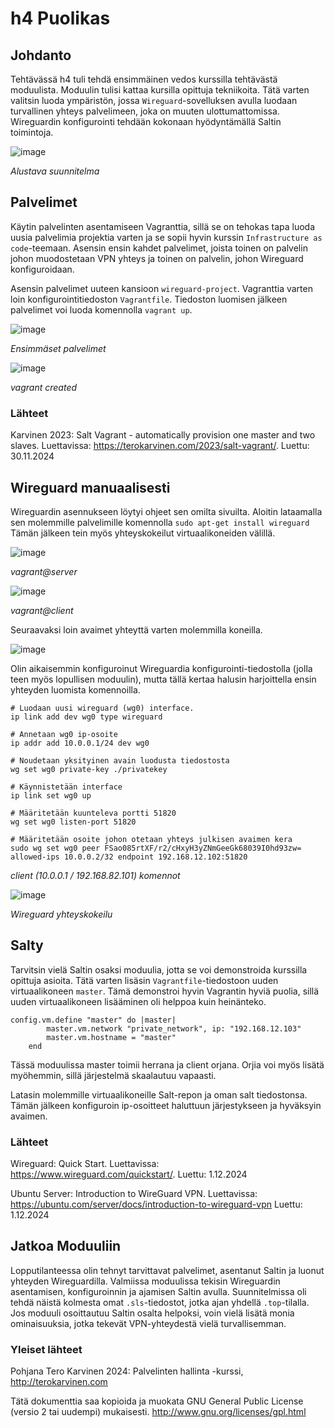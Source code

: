 # h4 Puolikas

## Johdanto

Tehtävässä h4 tuli tehdä ensimmäinen vedos kurssilla tehtävästä moduulista. Moduulin tulisi kattaa kursilla opittuja tekniikoita. Tätä varten valitsin luoda ympäristön, jossa `Wireguard`-sovelluksen avulla luodaan turvallinen yhteys palvelimeen, joka on muuten ulottumattomissa. Wireguardin konfigurointi tehdään kokonaan hyödyntämällä Saltin toimintoja.

![image](https://github.com/user-attachments/assets/9fce1332-ce2d-4c29-bb97-4a146721bff9)

_Alustava suunnitelma_

## Palvelimet

Käytin palvelinten asentamiseen Vagranttia, sillä se on tehokas tapa luoda uusia palvelimia projektia varten ja se sopii hyvin kurssin `Infrastructure as code`-teemaan. Asensin ensin kahdet palvelimet, joista toinen on palvelin johon muodostetaan VPN yhteys ja toinen on palvelin, johon Wireguard konfiguroidaan.

Asensin palvelimet uuteen kansioon `wireguard-project`. Vagranttia varten loin konfigurointitiedoston `Vagrantfile`. Tiedoston luomisen jälkeen palvelimet voi luoda komennolla `vagrant up`.

![image](https://github.com/user-attachments/assets/eabce949-dd06-4898-bb92-629273c23fc9)

_Ensimmäset palvelimet_

![image](https://github.com/user-attachments/assets/2daef2eb-2277-473c-8355-abd4779d2a53)

_vagrant created_

### Lähteet

Karvinen 2023: Salt Vagrant - automatically provision one master and two slaves. Luettavissa: https://terokarvinen.com/2023/salt-vagrant/. Luettu: 30.11.2024

## Wireguard manuaalisesti

Wireguardin asennukseen löytyi ohjeet sen omilta sivuilta. Aloitin lataamalla sen molemmille palvelimille komennolla `sudo apt-get install wireguard` Tämän jälkeen tein myös yhteyskokeilut virtuaalikoneiden välillä.

![image](https://github.com/user-attachments/assets/8f814c68-6544-4995-90cd-531b17906a6a)

_vagrant@server_

![image](https://github.com/user-attachments/assets/f2be1b05-c23c-4600-bfa7-bc3f031fde66)

_vagrant@client_

Seuraavaksi loin avaimet yhteyttä varten molemmilla koneilla.

![image](https://github.com/user-attachments/assets/fafaf1a1-28df-4cfd-bcf3-35b2964cd935)

Olin aikaisemmin konfiguroinut Wireguardia konfigurointi-tiedostolla (jolla teen myös lopullisen moduulin), mutta tällä kertaa halusin harjoittella ensin yhteyden luomista komennoilla.

```
# Luodaan uusi wireguard (wg0) interface.
ip link add dev wg0 type wireguard

# Annetaan wg0 ip-osoite
ip addr add 10.0.0.1/24 dev wg0 

# Noudetaan yksityinen avain luodusta tiedostosta
wg set wg0 private-key ./privatekey

# Käynnistetään interface
ip link set wg0 up

# Määritetään kuunteleva portti 51820
wg set wg0 listen-port 51820

# Määritetään osoite johon otetaan yhteys julkisen avaimen kera
sudo wg set wg0 peer FSao085rtXF/r2/cHxyH3yZNmGeeGk68039I0hd93zw= allowed-ips 10.0.0.2/32 endpoint 192.168.12.102:51820
```

_client (10.0.0.1 / 192.168.82.101) komennot_

![image](https://github.com/user-attachments/assets/bdd05ca9-06a3-4d5f-9fb5-8715619ed313)

_Wireguard yhteyskokeilu_

## Salty

Tarvitsin vielä Saltin osaksi moduulia, jotta se voi demonstroida kurssilla opittuja asioita. Tätä varten lisäsin `Vagrantfile`-tiedostoon uuden virtuaalikoneen `master`. Tämä demonstroi hyvin Vagrantin hyviä puolia, sillä uuden virtuaalikoneen lisääminen oli helppoa kuin heinänteko.

```
config.vm.define "master" do |master|
		master.vm.network "private_network", ip: "192.168.12.103"
		master.vm.hostname = "master"
	end
```

Tässä moduulissa master toimii herrana ja client orjana. Orjia voi myös lisätä myöhemmin, sillä järjestelmä skaalautuu vapaasti.

Latasin molemmille virtuaalikoneille Salt-repon ja oman salt tiedostonsa. Tämän jälkeen konfiguroin ip-osoitteet haluttuun järjestykseen ja hyväksyin avaimen.

### Lähteet

Wireguard: Quick Start. Luettavissa: https://www.wireguard.com/quickstart/. Luettu: 1.12.2024

Ubuntu Server: Introduction to WireGuard VPN. Luettavissa: https://ubuntu.com/server/docs/introduction-to-wireguard-vpn Luettu: 1.12.2024

## Jatkoa Moduuliin

Lopputilanteessa olin tehnyt tarvittavat palvelimet, asentanut Saltin ja luonut yhteyden Wireguardilla. Valmiissa moduulissa tekisin Wireguardin asentamisen, konfiguroinnin ja ajamisen Saltin avulla. Suunnitelmissa oli tehdä näistä kolmesta omat `.sls`-tiedostot, jotka ajan yhdellä `.top`-tilalla. Jos moduuli osoittautuu Saltin osalta helpoksi, voin vielä lisätä monia ominaisuuksia, jotka tekevät VPN-yhteydestä vielä turvallisemman. 

### Yleiset lähteet

Pohjana Tero Karvinen 2024: Palvelinten hallinta -kurssi, http://terokarvinen.com

Tätä dokumenttia saa kopioida ja muokata GNU General Public License (versio 2 tai uudempi) mukaisesti. http://www.gnu.org/licenses/gpl.html

